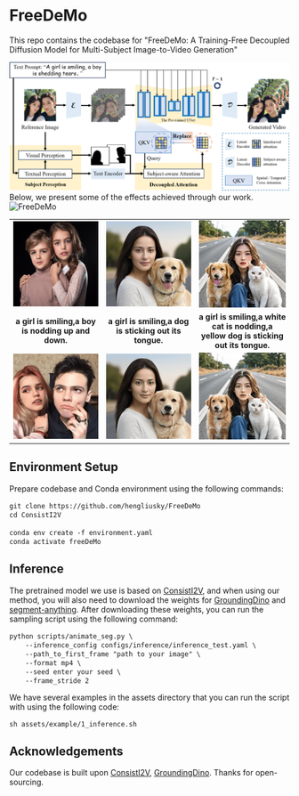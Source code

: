 # FreeDeMo
<!-- ### This repo is under construction. Please stay tuned. -->

<!-- [**🌐 Homepage**](https://tiger-ai-lab.github.io/ConsistI2V/) | [**📖 arXiv**](https://arxiv.org/abs/2402.04324) | [**🤗 Model**](https://huggingface.co/TIGER-Lab/ConsistI2V) | [**📊 I2V-Bench**](https://drive.google.com/drive/folders/1eg_vtowKZBen74W-A1oeO4bR1K21giks) | [**🤗 Space**](https://huggingface.co/spaces/TIGER-Lab/ConsistI2V) | [**🎬 Replicate Demo**](https://replicate.com/wren93/consisti2v)
-->

This repo contains the codebase for "FreeDeMo: A Training-Free Decoupled Diffusion Model for Multi-Subject Image-to-Video Generation"


<!--We propose ConsistI2V, a diffusion-based method to enhance visual consistency for I2V generation. Specifically, we introduce (1) spatiotemporal attention over the first frame to maintain spatial and motion consistency, (2) noise initialization from the low-frequency band of the first frame to enhance layout consistency. These two approaches enable ConsistI2V to generate highly consistent videos.
<img src="https://tiger-ai-lab.github.io/ConsistI2V/static/images/consisti2v_main.png" alt="ConsistI2V">
-->
<img src="assets/example/model.png" alt="FreeDeMo">
Below, we present some of the effects achieved through our work.
<img src="https://github.com/hengliusky/FreeDeMo/blob/main/assets/example/show.png" alt="FreeDeMo">

<div align="center">
  <table>
    <tr>
      <td align="center" width="250px">
       <img src="assets/example/004.png" width="160"/>
      </td>
      <td align="center" width="250px">
        <img src="assets/example/005.png" width="160"/>
      </td>
      <td align="center" width="250px">
        <img src="assets/example/006.png" width="160"/>
      </td>
    </tr>
    <tr>
      <td align="center">
        <b>a girl is smiling,a boy is nodding up and down.</b><br/>
      </td>
      <td align="center">
        <b>a girl is smiling,a dog is sticking out its tongue.</b><br/>
      </td>
      <td align="center">
       <b>a girl is smiling,a white cat is nodding,a yellow dog is sticking out its tongue.</b>
      </td>
    </tr>
    <tr>
      <td align="center">
        <img src="assets/example/004.gif" width="160"/>
      </td>
      <td align="center">
        <img src="assets/example/005.gif" width="160"/>
      </td>
      <td align="center">
         <img src="assets/example/006.gif" width="160"/>
      </td>
    </tr>
  </table>
</div>


## Environment Setup
Prepare codebase and Conda environment using the following commands:
```
git clone https://github.com/hengliusky/FreeDeMo
cd ConsistI2V

conda env create -f environment.yaml
conda activate freeDeMo
```

## Inference
The pretrained model we use is based on [ConsistI2V](https://huggingface.co/TIGER-Lab/ConsistI2V/tree/main), and when using our method, you will also need to download the weights for [GroundingDino](https://github.com/IDEA-Research/GroundingDINO) and [segment-anything](https://github.com/facebookresearch/segment-anything). After downloading these weights, you can run the sampling script using the following command:
```
python scripts/animate_seg.py \
    --inference_config configs/inference/inference_test.yaml \
    --path_to_first_frame "path to your image" \
    --format mp4 \
    --seed enter your seed \
    --frame_stride 2
```
We have several examples in the assets directory that you can run the script with using the following code:
```
sh assets/example/1_inference.sh
```

## Acknowledgements
Our codebase is built upon [ConsistI2V](https://github.com/TIGER-AI-Lab/ConsistI2V), [GroundingDino](https://github.com/IDEA-Research/GroundingDINO). Thanks for open-sourcing.
